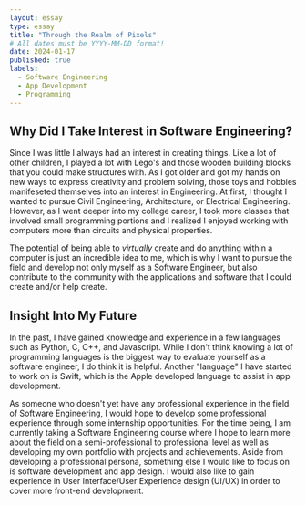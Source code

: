 ```yaml
---
layout: essay
type: essay
title: "Through the Realm of Pixels"
# All dates must be YYYY-MM-DD format!
date: 2024-01-17
published: true
labels:
  - Software Engineering
  - App Development
  - Programming
---
```


## Why Did I Take Interest in Software Engineering?

Since I was little I always had an interest in creating things. Like a lot of other children, I played a lot with Lego's and those wooden building blocks that you could make structures with. As I got older and got my hands on new ways to express creativity and problem solving, those toys and hobbies manifeseted themselves into an interest in Engineering. At first, I thought I wanted to pursue Civil Engineering, Architecture, or Electrical Engineering. However, as I went deeper into my college career, I took more classes that involved small programming portions and I realized I enjoyed working with computers more than circuits and physical properties. 

The potential of being able to _virtually_ create and do anything within a computer is just an incredible idea to me, which is why I want to pursue the field and develop not only myself as a Software Engineer, but also contribute to the community with the applications and software that I could create and/or help create.

## Insight Into My Future

In the past, I have gained knowledge and experience in a few languages such as Python, C, C++, and Javascript. While I don't think knowing a lot of programming languages is the biggest way to evaluate yourself as a software engineer, I do think it is helpful. Another "language" I have started to work on is Swift, which is the Apple developed language to assist in app development.

As someone who doesn't yet have any professional experience in the field of Software Engineering, I would hope to develop some professional experience through some internship opportunities. For the time being, I am currently taking a Software Engineering course where I hope to learn more about the field on a semi-professional to professional level as well as developing my own portfolio with projects and achievements. Aside from developing a professional persona, something else I would like to focus on is software development and app design. I would also like to gain experience in User Interface/User Experience design (UI/UX) in order to cover more front-end development.
